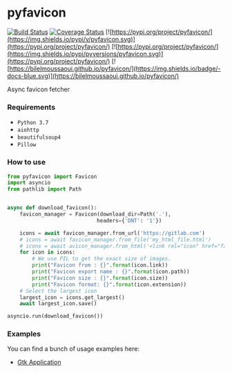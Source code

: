 # pyfavicon

[![Build Status](https://travis-ci.org/bilelmoussaoui/pyfavicon.svg?branch=master)](https://travis-ci.org/bilelmoussaoui/pyfavicon)
[![Coverage Status](https://coveralls.io/repos/github/bilelmoussaoui/pyfavicon/badge.svg?branch=master)](https://coveralls.io/github/bilelmoussaoui/pyfavicon)
[![https://pypi.org/project/pyfavicon/](https://img.shields.io/pypi/v/pyfavicon.svg)](https://pypi.org/project/pyfavicon/)
[![https://pypi.org/project/pyfavicon/](https://img.shields.io/pypi/pyversions/pyfavicon.svg)](https://pypi.org/project/pyfavicon/)
[![https://bilelmoussaoui.github.io/pyfavicon/](https://img.shields.io/badge/-docs-blue.svg)](https://bilelmoussaoui.github.io/pyfavicon/)


Async favicon fetcher


### Requirements
- `Python 3.7`
- `aiohttp`
- `beautifulsoup4`
- `Pillow`

### How to use 

```python
from pyfavicon import Favicon
import asyncio
from pathlib import Path


async def download_favicon():
    favicon_manager = Favicon(download_dir=Path('.'), 
                             headers={'DNT': '1'})

    icons = await favicon_manager.from_url('https://gitlab.com')
    # icons = await favicon_manager.from_file('my_html_file.html')
    # icons = await avicon_manager.from_html('<link rel="icon" href="favicon.png">')
    for icon in icons:
        # We use PIL to get the exact size of images.
        print("Favicon from : {}".format(icon.link))
        print("Favicon export name : {}".format(icon.path))
        print("Favicon size : {}".format(icon.size))
        print("Favicon format: {}".format(icon.extension))
    # Select the largest icon
    largest_icon = icons.get_largest()
    await largest_icon.save()

asyncio.run(download_favicon())
```

### Examples
You can find a bunch of usage examples here: 
- [Gtk Application](examples/gtk_app.py)
